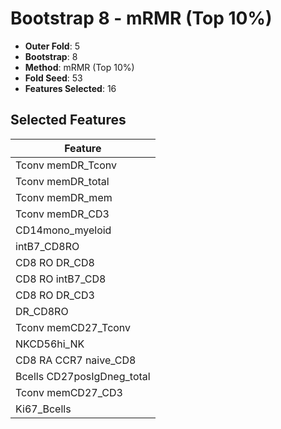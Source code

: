 # Bootstrap 8 - mRMR (Top 10%)

- **Outer Fold**: 5
- **Bootstrap**: 8
- **Method**: mRMR (Top 10%)
- **Fold Seed**: 53
- **Features Selected**: 16

## Selected Features

| Feature |
|---------|
| Tconv memDR_Tconv |
| Tconv memDR_total |
| Tconv memDR_mem |
| Tconv memDR_CD3 |
| CD14mono_myeloid |
| intB7_CD8RO |
| CD8 RO DR_CD8 |
| CD8 RO intB7_CD8 |
| CD8 RO DR_CD3 |
| DR_CD8RO |
| Tconv memCD27_Tconv |
| NKCD56hi_NK |
| CD8 RA CCR7 naive_CD8 |
| Bcells CD27posIgDneg_total |
| Tconv memCD27_CD3 |
| Ki67_Bcells |

